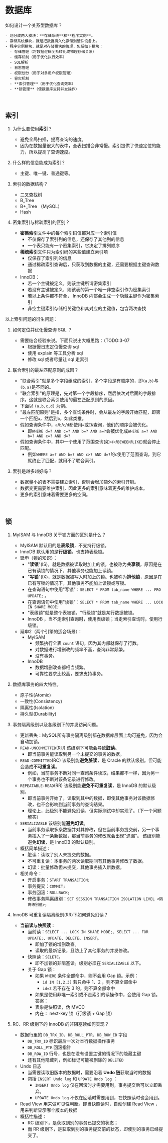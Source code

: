 
# 数据库

如何设计一个关系型数据库？

    - 划分成两大模块：**存储系统**和**程序实例**。
    - 存储系统模块，就是把数据持久化存储到硬件设备上。
    - 程序实例模块，就是对存储模块的管理，包括如下模块：
      - 存储管理（将数据逻辑关系转化成物理存储关系）
      - 缓存机制（用于优化执行效率）
      - SQL解析
      - 日志管理
      - 权限划分（用于对多用户权限管理）
      - 容灾机制
      - **索引管理**（用于优化查询效率）
      - **锁管理**（使数据库支持并发操作）

</br>

## 索引

1. 为什么要使用**索引**？
    - 避免全局扫描，提高查询的速度。
    - 因为在数据量很大的表中，全表扫描会非常慢。索引提供了快速定位的能力，所以提高了查询速度。

2. 什么样的信息能成为索引？
    - 主键、唯一键、普通键等。

3. 索引的数据结构？
    - 二叉查找树
    - B_Tree
    - B+_Tree （MySQL）
    - Hash

4. 密集索引与稀疏索引的区别？
    - **密集索引**文件中的每个索引码值都对应一个索引值
      - 不仅保存了索引列的信息，还保存了其他列的信息
      - 一个表只能有一个密集索引，它决定了排列顺序
    - **稀疏索引**文件只为索引码的某些值建立索引项
      - 仅保存了索引列的信息
      - 通过稀疏索引查询后，只获取到数据的主键，还需要根据主键查询数据
    - InnoDB：
      - 若一个主键被定义，则该主键所谓密集索引
      - 若没有主键被定义，则该表的第一个唯一非空索引作为密集索引
      - 若以上条件都不符合， InnoDB 内部会生成一个隐藏主键作为密集索引
      - 非空主键索引存储相关键位和其对应的主键值，包含两次查找

以上索引问题的衍生问题：

1. 如何定位并优化慢查询 SQL ？
    - 需要结合经验来说。下面只说出大概思路：（TODO:3-07
      - 根据慢日志定位慢查询 sql
      - 使用 explain 等工具分析 sql
      - 修改 sql 或者尽量让 sql 走索引

2. 联合索引的最左匹配原则的成因？
    - "联合索引"就是多个字段组成的索引，多个字段是有顺序的，即`(a,b)`与`(b,a)`是不同的。
    - "联合索引"的原理是，先对第一个字段排序，然后依次对后面的字段排序。这就是联合索引使用的最左匹配原则的原因。
    - 下面以 `(a,b,c,d)` 为例。
    - "最左匹配原则"是指，多个查询条件时，会从最左的字段开始匹配，即第一个匹配`a`，然后到`b`，如此类推。
    - 假如查询条件中，`a`/`b`/`c`/`d`都使用`=`或`IN`查询，他们的顺序会被优化。
      - 即`WHERE d=? AND c=? AND b=? AND a=?`会被优化成`WHERE a=? AND b=? AND c=? AND d=?`
    - 假如查询条件中，其中一个使用了范围查询(如`>`/`<`/`BEWEEN`/`LIKE`)就会停止匹配。
      - 例如`WHERE a=? AND b=? AND c>? AND d=?`的`c`使用了范围查询，到它就终止了匹配，就用不了联合索引。

3. 索引是越多越好吗？
    - 数据量小的表不需要建立索引，否则会增加额外的索引开销。
    - 数据变更需要维护索引，因此更多的索引意味着更多的维护成本。
    - 更多的索引意味着需要更多的空间。

</br>

## 锁

1. MyISAM 与 InnoDB 关于锁方面的区别是什么？
    - MyISAM 默认用的是**表级锁**，不支持行级锁。
    - InnoDB 默认用的是**行级锁**，也支持表级锁。
    - 延申（锁的知识）：
      - "**读锁**"(IS)，就是数据被读取时加上的锁。也被称为**共享锁**，原因是在已有读锁的情况下，其他事务也能加上读锁。
      - "**写锁**"(IX)，就是数据被写入时加上的锁。也被称为**排他锁**，原因是在已有写锁的情况下，其他事务不能加上读锁或写锁。
      - 在查询语句中使用"写锁"：`SELECT * FROM tab_name WHERE ... FRO UPDATE;` 。
      - 在查询语句中使用"读锁"：`SELECT * FROM tab_name WHERE ... LOCK IN SHARE MODE;`
      - "表级锁"就是整个表被锁，"行级锁"就是某行数据被锁。
      - InnoDB ，当不走索引查询时，使用表级锁；当走索引查询时，使用行级锁。
    - 延申2（两个引擎的适合场景）：
      - MyISAM
        - 频繁执行全表 `count` 语句，因为其内部就保存了行数。
        - 对数据进行增删改的频率不高，查询非常频繁。
        - 没有事务。
      - InnoDB
        - 数据增删改查都相当频繁。
        - 可靠性要求比较高，要求支持事务。

2. 数据库事务的四大特性。
    - 原子性(Atomic)
    - 一致性(Consistency)
    - 隔离性(Isolation)
    - 持久型(Durability)

3. 事务隔离级别以及各级别下的并发访问问题。
    - 更新丢失：MySQL所有事务隔离级别都在数据库层面上均可避免，因为会自动加锁。
    - `READ-UNCOMMITTED`(RU) 该级别下可能会导致**脏读**。
      - 即当前事务能读取到另一个未提交的事务的数据。
    - `READ-COMMITTED`(RC) 该级别能**避免脏读**，是 Oracle 的默认级别。但可能会造成**不可重复读**。
      - 例如，当前事务不断对同一查询条件读取，结果都不一样，因为另一个事务也不断对该条记录进行修改。
    - `REPEATABLE-READ`(RR) 该级别能**避免不可重复读**，是 InnoDB 的默认级别。
      - 即当前事务开始了，读取到其中的数据，即使其他事务对该数据修改，也不会影响到当前事务的查询结果。
      - 理论上，此级别不能避免幻读，但实际测试中却实现了。（下一个问题解答）
    - `SERIALIZABLE` 该级别能**避免幻读**。
      - 当前事务读取多条数据并对其修改，但在当前事务提交前，另一个事务插入了一条新数据，那当前事务的修改就会出现"遗漏"。
    该级别能避免**幻读**，是 InnoDB 的默认级别。
    - 概括简单描述：
      - 脏读：读取了别人未提交的数据。
      - 不可重复读：本事务的两次读取期间有其他事务修改了数据。
      - 幻读：批量修改但未提交，其他事务插入新数据。
    - 相关命令：
      - 开启事务：`START TRANSACTION;`
      - 事务提交：`COMMIT;`
      - 事务回滚：`ROLLBACK;`
      - 修改事务隔离级别：`SET SESSION TRANSACTION ISOLATION LEVEL <隔离级别值>;`

4. InnoDB 可重复读隔离级别(RR)下如何避免幻读？
    - **当前读**与**快照读**：
      - 当前读：`SELECT ... LOCK IN SHARE MODE;`、`SELECT ... FOR UPDATE;`、`UPDATE`、`DELETE`、`INSERT`。
        - 即加了锁的增删改查。
        - 读取的最新记录，且防止了其他事务的并发修改。
      - 快照读：`SELETC`。
        - 即不加锁的非阻塞读。级别必须在 `SERIALIZABLE` 以下。
      - 关于 Gap 锁：
        - 如果 `WHERE` 条件全部命中，则不会用 Gap 锁。示例：
          - `id IN [1,2,3]` 若只命中 1、2 ，则不算全部命中
          - `id=3` 若不存在 3 的，则不算全部命中
        - 如果是使用非唯一索引或不走索引的读操作中，会使用 Gap 锁。
      答案：
        - 表象是快照读，伪 MVCC
        - 内在： next-key 锁（行级锁 + Gap 锁）

5. RC、RR 级别下的 InnoDB 的非阻塞读如何实现？
    - 数据行里的 `DB_TRX_ID`、`DB_ROLL_PTR`、`DB_ROW_ID` 字段
      - `DB_TRX_ID` 标识最后一次对本行数据操作事务
      - `DB_ROLL_PTR` 回滚指针
      - `DB_ROW_ID` 行号，也是在没有设置主键的情况下的隐藏主键
      - 还有其他隐藏列，例如标记可能被删除的 `DELETED`
    - Undo 日志
      - 当需要读取旧版本的数据时，需要沿着 **Undo 链**获取当时的数据
      - 包括 `INSERT Undo log` 和 `UPDATE Undo log` ：
        - `INSERT Undo log` 仅在回滚时才需要用到，事务提交后可以立即丢弃。
        - `UPDATE Undo log` 不仅在回滚时需要用到，在快照读时也会用到。
    - Read View 用来做可见性判断。即当快照读时，自动创建 Read View ，用来判断显示哪个版本的数据
    - 概括性描述：
      - RC 级别下，是获取到别的事务已提交的状态；
      - 而 RR 级别下，是获取到别的事务提交前的状态，即使别的事务已经提交了。

</br>
